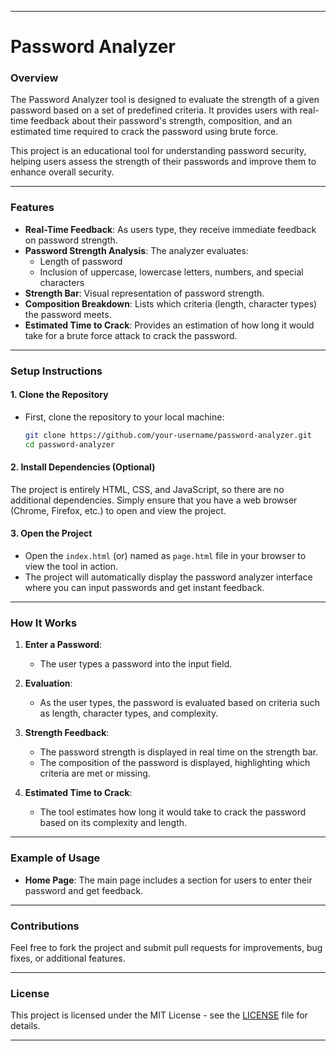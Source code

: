 
---

# Password Analyzer

### Overview
The Password Analyzer tool is designed to evaluate the strength of a given password based on a set of predefined criteria. It provides users with real-time feedback about their password's strength, composition, and an estimated time required to crack the password using brute force.

This project is an educational tool for understanding password security, helping users assess the strength of their passwords and improve them to enhance overall security.

---

### Features
- **Real-Time Feedback**: As users type, they receive immediate feedback on password strength.
- **Password Strength Analysis**: The analyzer evaluates:
  - Length of password
  - Inclusion of uppercase, lowercase letters, numbers, and special characters
- **Strength Bar**: Visual representation of password strength.
- **Composition Breakdown**: Lists which criteria (length, character types) the password meets.
- **Estimated Time to Crack**: Provides an estimation of how long it would take for a brute force attack to crack the password.

---

### Setup Instructions

#### 1. **Clone the Repository**
   - First, clone the repository to your local machine:
     ```bash
     git clone https://github.com/your-username/password-analyzer.git
     cd password-analyzer
     ```

#### 2. **Install Dependencies (Optional)**
   The project is entirely HTML, CSS, and JavaScript, so there are no additional dependencies. Simply ensure that you have a web browser (Chrome, Firefox, etc.) to open and view the project.

#### 3. **Open the Project**
   - Open the `index.html` (or) named as  `page.html` file in your browser to view the tool in action.
   - The project will automatically display the password analyzer interface where you can input passwords and get instant feedback.

---

### How It Works

1. **Enter a Password**:
   - The user types a password into the input field.
   
2. **Evaluation**:
   - As the user types, the password is evaluated based on criteria such as length, character types, and complexity.
   
3. **Strength Feedback**:
   - The password strength is displayed in real time on the strength bar.
   - The composition of the password is displayed, highlighting which criteria are met or missing.
   
4. **Estimated Time to Crack**:
   - The tool estimates how long it would take to crack the password based on its complexity and length.

---

### Example of Usage
- **Home Page**: The main page includes a section for users to enter their password and get feedback.
  
---

### Contributions
Feel free to fork the project and submit pull requests for improvements, bug fixes, or additional features.

---

### License
This project is licensed under the MIT License - see the [LICENSE](LICENSE) file for details.

---

